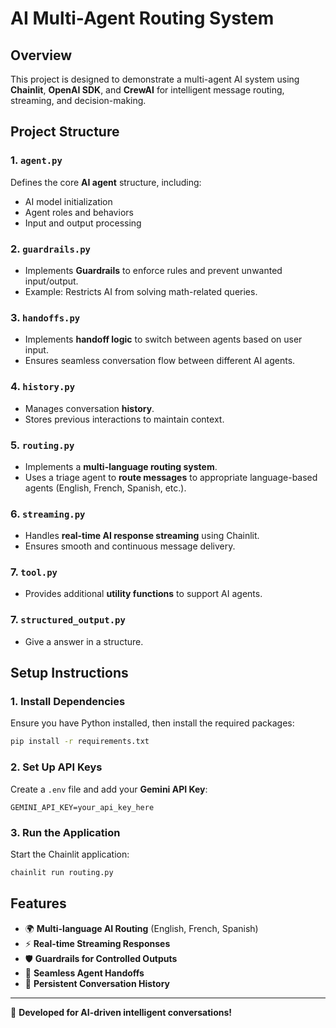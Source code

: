 # AI Multi-Agent Routing System

## Overview

This project is designed to demonstrate a multi-agent AI system using **Chainlit**, **OpenAI SDK**, and **CrewAI** for intelligent message routing, streaming, and decision-making.

## Project Structure

### 1. `agent.py`

Defines the core **AI agent** structure, including:

- AI model initialization
- Agent roles and behaviors
- Input and output processing

### 2. `guardrails.py`

- Implements **Guardrails** to enforce rules and prevent unwanted input/output.
- Example: Restricts AI from solving math-related queries.

### 3. `handoffs.py`

- Implements **handoff logic** to switch between agents based on user input.
- Ensures seamless conversation flow between different AI agents.

### 4. `history.py`

- Manages conversation **history**.
- Stores previous interactions to maintain context.

### 5. `routing.py`

- Implements a **multi-language routing system**.
- Uses a triage agent to **route messages** to appropriate language-based agents (English, French, Spanish, etc.).

### 6. `streaming.py`

- Handles **real-time AI response streaming** using Chainlit.
- Ensures smooth and continuous message delivery.

### 7. `tool.py`

- Provides additional **utility functions** to support AI agents.

### 7. `structured_output.py`

- Give a answer in a structure.

## Setup Instructions

### 1. Install Dependencies

Ensure you have Python installed, then install the required packages:

```bash
pip install -r requirements.txt
```

### 2. Set Up API Keys

Create a `.env` file and add your **Gemini API Key**:

```env
GEMINI_API_KEY=your_api_key_here
```

### 3. Run the Application

Start the Chainlit application:

```bash
chainlit run routing.py
```

## Features

- 🌍 **Multi-language AI Routing** (English, French, Spanish)
- ⚡ **Real-time Streaming Responses**
- 🛡️ **Guardrails for Controlled Outputs**
- 🔀 **Seamless Agent Handoffs**
- 📜 **Persistent Conversation History**

---

🚀 **Developed for AI-driven intelligent conversations!**

